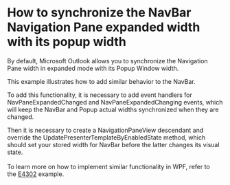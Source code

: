 # How to synchronize the NavBar Navigation Pane expanded width with its popup width


<p>By default, Microsoft Outlook allows you to synchronize the Navigation Pane width in expanded mode with its Popup Window width.</p>
<p>This example illustrates how to add similar behavior to the NavBar.</p>
<p>To add this functionality, it is necessary to add event handlers for NavPaneExpandedChanged and NavPaneExpandedChanging events, which will keep the NavBar and Popup actual widths synchronized when they are changed.</p>
<p>Then it is necessary to create a NavigationPaneView descendant and override the UpdatePresenterTemplateByEnabledState method, which should set your stored width for NavBar before the latter changes its visual state.<br /><br />To learn more on how to implement similar functionality in WPF, refer to the <a href="https://www.devexpress.com/Support/Center/p/E4302">E4302</a> example.</p>

<br/>


